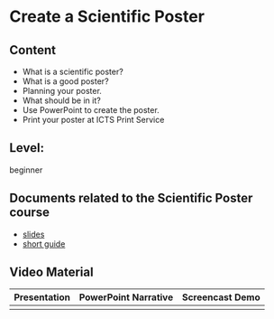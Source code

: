 # Create a Scientific Poster

## Content
* What is a scientific poster?
* What is a good poster?
* Planning your poster.
* What should be in it?
* Use PowerPoint to create the poster.
* Print your poster at ICTS Print Service

## Level: 
beginner

## Documents related to the Scientific Poster course
* [slides](https://github.com/franklbvp/scientific_poster/blob/main/docs/ScientificPoster_infosession_2016-p4.pdf)
* [short guide](https://github.com/franklbvp/scientific_poster/blob/main/docs/2020-08-17-AcademicPostersAnthology.pdf)

## Video Material

|Presentation | PowerPoint Narrative | Screencast Demo |
|------------ | -------------------- | -----------------------|
| | | |
